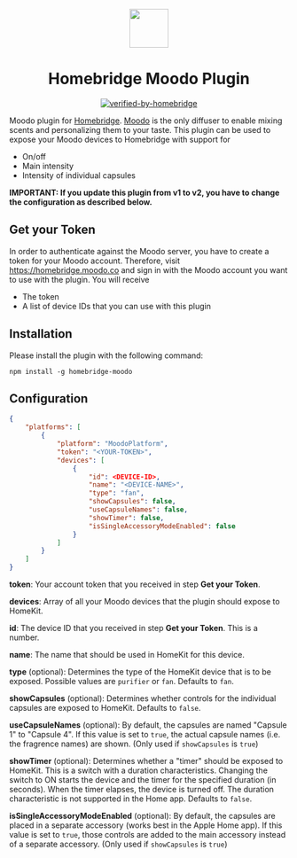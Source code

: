 
<p align="center">
    <img src="https://homebridge.moodo.co/img/logo.png" height="70"></a>
</p>

<span align="center">

# Homebridge Moodo Plugin

[![verified-by-homebridge](https://badgen.net/badge/homebridge/verified/purple)](https://github.com/homebridge/homebridge/wiki/Verified-Plugins)

</span>

Moodo plugin for [Homebridge](https://github.com/nfarina/homebridge). [Moodo](https://moodo.co) is the only diffuser to enable mixing scents and personalizing them to your taste.
This plugin can be used to expose your Moodo devices to Homebridge with support for
* On/off
* Main intensity
* Intensity of individual capsules

**IMPORTANT: If you update this plugin from v1 to v2, you have to change the configuration as described below.**

## Get your Token

In order to authenticate against the Moodo server, you have to create a token for your Moodo account. Therefore, visit https://homebridge.moodo.co and sign in with the Moodo account you want to use with the plugin. You will receive
* The token
* A list of device IDs that you can use with this plugin

## Installation

Please install the plugin with the following command:

```
npm install -g homebridge-moodo
```

## Configuration

```json
{
    "platforms": [
        {
            "platform": "MoodoPlatform",
            "token": "<YOUR-TOKEN>",
            "devices": [
                {
                    "id": <DEVICE-ID>,
                    "name": "<DEVICE-NAME>",
                    "type": "fan",
                    "showCapsules": false,
                    "useCapsuleNames": false,
                    "showTimer": false,
                    "isSingleAccessoryModeEnabled": false
                }
            ]
        }
    ]
}
```

**token**: Your account token that you received in step **Get your Token**.

**devices**: Array of all your Moodo devices that the plugin should expose to HomeKit.

**id**: The device ID that you received in step **Get your Token**. This is a number.

**name**: The name that should be used in HomeKit for this device.

**type** (optional): Determines the type of the HomeKit device that is to be exposed. Possible values are `purifier` or `fan`. Defaults to `fan`.

**showCapsules** (optional): Determines whether controls for the individual capsules are exposed to HomeKit. Defaults to `false`.

**useCapsuleNames** (optional): By default, the capsules are named "Capsule 1" to "Capsule 4". If this value is set to `true`, the actual capsule names (i.e. the fragrence names) are shown. (Only used if `showCapsules` is `true`)

**showTimer** (optional): Determines whether a "timer" should be exposed to HomeKit. This is a switch with a duration characteristics. Changing the switch to ON starts the device and the timer for the specified duration (in seconds). When the timer elapses, the device is turned off. The duration characteristic is not supported in the Home app. Defaults to `false`.

**isSingleAccessoryModeEnabled** (optional): By default, the capsules are placed in a separate accessory (works best in the Apple Home app). If this value is set to `true`, those controls are added to the main accessory instead of a separate accessory. (Only used if `showCapsules` is `true`)

